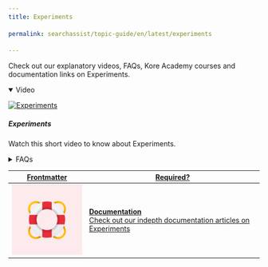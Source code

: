 ```yaml
---
title: Experiments

permalink: searchassist/topic-guide/en/latest/experiments

---
```

<!--#### Topic Guide
###### Experiments-->

  Check out our explanatory videos, FAQs, Kore Academy courses and documentation links on Experiments.

<details class="introduction-video" open>
  <summary>Video
  </summary>
  
   [![Experiments](images/VideoCoverImage.png)](https://player.vimeo.com/video/751566678?h=bde16d7268&badge=0&autopause=0&player_id=0&app_id=58479/embed)

  ##### Experiments
  Watch this short video to know about Experiments.

</details>

<details>
  <summary>FAQs
  </summary>

  <a class="doc-link" target="_blank" href="https://docs.kore.ai/searchassist/concepts/experimenting-with-search-variants/introduction-to-experiments/">
 
  What are experiments ?


</a>

 <a class="doc-link" target="_blank" href="https://docs.kore.ai/searchassist/concepts/experimenting-with-search-variants/experiments/">
 
  How do I configure experiments?


</a>
 
  
<a class="doc-link" target="_blank" href="https://docs.kore.ai/searchassist/concepts/experimenting-with-search-variants/experiments/#Getting_Insights_from_Experiments">

  How to check insights after running an experiment?

</a>
  

</details>

<a class="doc-link" target="_blank" href="https://docs.kore.ai/searchassist/concepts/experimenting-with-search-variants/introduction-to-experiments/">

| Frontmatter | Required? |
|-------------|-------------|
| ![alt text](images/SA_Documentation.svg "Title") | **Documentation**  <br /> Check out our indepth documentation articles on Experiments | 


</a>
